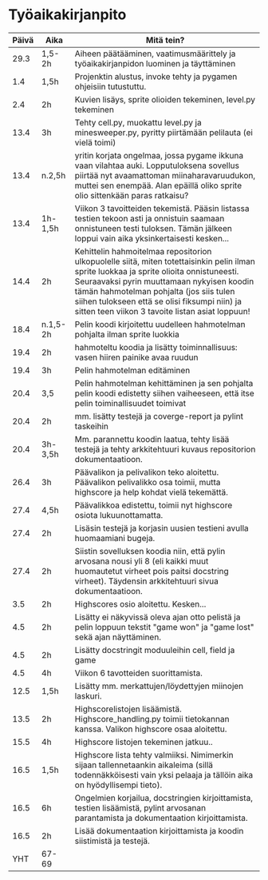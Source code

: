 # Työaikakirjanpito
Päivä | Aika | Mitä tein?
--------- | ------------- | ---------------------------------------------------------
29.3 | 1,5-2h | Aiheen päätääminen, vaatimusmäärittely ja työaikakirjanpidon luominen ja täyttäminen
1.4 | 1,5h | Projenktin alustus, invoke tehty ja pygamen ohjeisiin tutustuttu. 
2.4 | 2h | Kuvien lisäys, sprite olioiden tekeminen, level.py tekeminen
13.4| 3h | Tehty cell.py, muokattu level.py ja minesweeper.py, pyritty piirtämään pelilauta (ei vielä toimi) 
13.4|n.2,5h|yritin korjata ongelmaa, jossa pygame ikkuna vaan vilahtaa auki. Lopputuloksena sovellus piirtää nyt avaamattoman miinaharavaruudukon, muttei sen enempää. Alan epäillä oliko sprite olio sittenkään paras ratkaisu?
13.4 | 1h-1,5h | Viikon 3 tavoitteiden tekemistä. Pääsin listassa testien tekoon asti ja onnistuin saamaan onnistuneen testi tuloksen. Tämän jälkeen loppui vain aika yksinkertaisesti kesken...
14.4 | 2h | Kehittelin hahmoitelmaa repositorion ulkopuolelle siitä, miten totettaisinkin pelin ilman sprite luokkaa ja sprite olioita onnistuneesti. Seuraavaksi pyrin muuttamaan nykyisen koodin tämän hahmotelman pohjalta (jos siis tulen siihen tulokseen että se olisi fiksumpi niin) ja sitten teen viikon 3 tavoite listan asiat loppuun!
18.4 | n.1,5-2h |Pelin koodi kirjoitettu uudelleen hahmotelman pohjalta ilman sprite luokkia
19.4 | 2h | hahmoteltu koodia ja lisätty toiminnallisuus: vasen hiiren painike avaa ruudun 
19.4 | 3h | Pelin hahmotelman editäminen
20.4 | 3,5 | Pelin hahmotelman kehittäminen ja sen pohjalta pelin koodi edistetty siihen vaiheeseen, että itse pelin toiminallisuudet toimivat 
20.4 | 2h | mm. lisätty testejä ja coverge-report ja pylint taskeihin
20.4 | 3h-3,5h | Mm. parannettu koodin laatua, tehty lisää testejä ja tehty arkkitehtuuri kuvaus repositorion dokumentaatioon.
26.4 | 3h | Päävalikon ja pelivalikon teko aloitettu. Päävalikon pelivalikko osa toimii, mutta highscore ja help kohdat vielä tekemättä.
27.4 | 4,5h | Päävalikkoa edistettu, toimii nyt highscore osiota lukuunottamatta.
27.4 | 2h | Lisäsin testejä ja korjasin uusien testieni avulla huomaamiani bugeja. 
27.4 | 2h | Siistin sovelluksen koodia niin, että pylin arvosana nousi yli 8 (eli kaikki muut huomautetut virheet pois paitsi docstring virheet). Täydensin arkkitehtuuri sivua dokumentaatioon.
3.5 | 2h | Highscores osio aloitettu. Kesken...
4.5 | 2h | Lisätty ei näkyvissä oleva ajan otto pelistä ja pelin loppuun tekstit "game won" ja "game lost" sekä ajan näyttäminen. 
4.5 | 2h | Lisätty docstringit moduuleihin cell, field ja game
4.5 | 4h | Viikon 6 tavotteiden suorittamista.
12.5 |1,5h| Lisätty mm. merkattujen/löydettyjen miinojen laskuri.
13.5| 2h | Highscorelistojen lisäämistä. Highscore_handling.py toimii tietokannan kanssa. Valikon highscore osaa aloitettu.
15.5| 4h | Highscore listojen tekeminen jatkuu..
16.5| 1,5h |Highscore lista tehty valmiiksi. Nimimerkin sijaan tallennetaankin aikaleima (sillä todennäkköisesti vain yksi pelaaja ja tällöin aika on hyödyllisempi tieto).
16.5| 6h | Ongelmien korjailua, docstringien kirjoittamista, testien lisäämistä, pylint arvosanan parantamista ja dokumentaation kirjoittamista.
16.5| 2h | Lisää dokumentaation kirjoittamista ja koodin siistimistä ja testejä.
YHT| 67-69 
